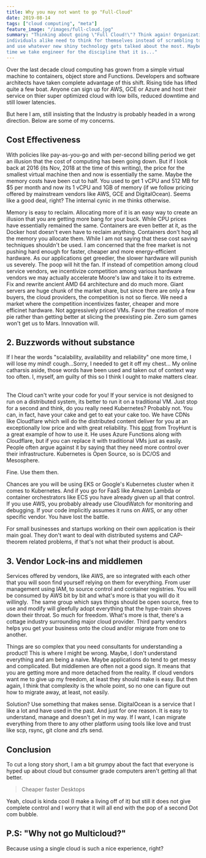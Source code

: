 ```yaml
---
title: Why you may not want to go "Full-Cloud"
date: 2019-08-14
tags: ["cloud computing", "meta"]
feature_image: "/images/full-cloud.jpg"
summary: "Thinking about going \"Full Cloud!\"? Think again! Organizations and
individuals alike need to think for themselves instead of scrambling to learn
and use whatever new shiny technology gets talked about the most. Maybe it is
time we take engineer for the discipline that it is..."
---
```


Over the last decade cloud computing has grown from a simple virtual machine to
containers, object store and Functions. Developers and software architects have
taken complete advantage of this shift. Rising tide has lifted quite a few boat.
Anyone can sign up for AWS, GCE or Azure and host their service on thier super
optimized cloud with low bills, reduced downtime and still lower latencies. 

But here I am, still insisting that the Industry is probably headed in a wrong
direction. Below are some of my concerns.

## Cost Effectiveness
With policies like pay-as-you-go and with per-second billing period we get an
illusion that the cost of computing has been going down. But if I look back at
2016 (its Nov, 2018 at the time of this writing), the price for the smallest
virtual machine then and now is essentially the same. Maybe the memory costs
have been cut to half. You used to get 1 vCPU and 512 MB for $5 per month and
now its 1 vCPU and 1GB of memory (if we follow pricing offered by mainstream
vendors like AWS, GCE and DigitalOcean). Seems like a good deal, right? The
internal cynic in me thinks otherwise.

Memory is easy to reclaim. Allocating more of it is an easy way to create an
illusion that you are getting more bang for your buck. While CPU prices have
essentially remained the same. Containers are even better at it, as the Docker
host doesn't even have to reclaim anything. Containers don't hog all the memory
you allocate them. While I am not saying that these cost saving techniques
shouldn't be used. I am concerned that the free market is not pushing hard
enough for faster, cheaper and more energy-efficient hardware. As our
applications get greedier, the slower hardware will punish us severely. The poop
will hit the fan. If instead of competition among cloud service vendors, we
incentivize competition among various hardware vendors we may actually
accelerate Moore's law and take it to its extreme. Fix and rewrite ancient AMD
64 architecture and do much more. Giant servers are huge chunk of the market
share, but since there are only a few buyers, the cloud providers, the
competition is not so fierce. We need a market where the competition
incentivizes faster, cheaper and more efficinet hardware. Not aggressively
priced VMs. Favor the creation of more pie rather than getting better at slicing
the preexisting pie. Zero sum games won't get us to Mars. Innovation will.

## 2. Buzzwords without substance
If I hear the words "scalability, availability and reliability" one more time, I
will lose my mind! cough...Sorry, I needed to get it off my chest... My online
catharsis aside, those words have been used and taken out of context way too
often. I, myself, am guilty of this so I think I ought to make matters clear.  

The Cloud can't write your code for you! If your service is not designed to run
on a distributed system, its better to run it on a traditional VM. Just stop for
a second and think, do you really need Kubernetes? Probably not. You can, in
fact, have your cake and get to eat your cake too. We have CDNs like Cloudflare
which will do the distributed content deliver for you at an exceptionally low
price and with great reliability. This [post](https://www.troyhunt.com/serverless-to-the-max-doing-big-things-for-small-dollars-with-cloudflare-workers-and-azure-functions/)
from TroyHunt is a great example of how to use it. He uses Azure Functions along
with Cloudflare, but if you can replace it with traditional VMs just as easily.
People often argue against it by saying that they need more control over their
infrastructure. Kubernetes is Open Source, so is DC/OS and Mesosphere.  

Fine. Use them then.  

Chances are you will be using EKS or Google's Kubernetes cluster when it comes
to Kubernetes. And if you go for FaaS like Amazon Lambda or container
orchestrators like ECS you have already given up all that control. If you use
AWS, you probably already use CloudWatch for monitoring and debugging. If your
code implicitly assumes it runs on AWS, or any other specific vendor. You have
lost the battle.  

For small businesses and startups working on their own application is their main
goal. They don't want to deal with distributed systems and CAP-theorem related
problems, if that's not what their product is about.  

## 3. Vendor Lock-ins and middlemen
Services offered by vendors, like AWS, are so integrated with each other that
you will soon find yourself relying on them for everything. From user management
using IAM, to source control and container registries. You will be consumed by
AWS bit by bit and what's more is that you will do it willingly.  The same group
which says things should be open source, free to use and modify will gleefully
adopt everything that the hype-train shoves down their throat. So much for
freedom. What's more is that, there's a cottage industry surrounding major cloud
provider. Third party vendors helps you get your business onto the cloud and/or
migrate from one to another.  

Things are so complex that you need consultants for understanding a product!
This is where I might be wrong. Maybe, I don't understand everything and am
being a naive. Maybe applications do tend to get messy and complicated. But
middlemen are often not a good sign. It means that you are getting more and more
detached from the reality. If cloud vendors want me to give up my freedom, at
least they should make is easy. But then again, I think that complexity is the
whole point, so no one can figure out how to migrate away, at least, not easily.
 

Solution? Use something that makes sense. DigitalOcean is a service that I like
a lot and have used in the past. And just for one reason. It is easy to
understand, manage and doesn't get in my way. If I want, I can migrate
everything from there to any other platform using tools like love and trust like
scp, rsync, git clone and zfs send.  

## Conclusion
To cut a long story short, I am a bit grumpy about the fact that everyone is
hyped up about cloud but consumer grade computers aren't getting all that
better.

> Cheaper faster Desktops

Yeah, cloud is kinda cool (I make a living off of it) but still it does not give
complete control and I worry that it will all end with the pop of a second Dot
com bubble.

## P.S: "Why not go Multicloud?"
Because using a single cloud is such a nice experience, right?
